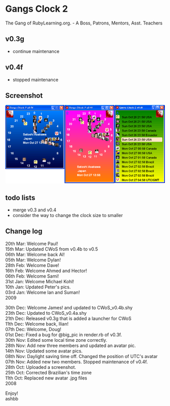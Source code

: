 Gangs Clock 2
=============
The Gang of RubyLearning.org. - A Boss, Patrons, Mentors, Asst. Teachers

v0.3g
-----
- continue maintenance

v0.4f
-----
- stopped maintenance

Screenshot
----------
![GangsClock2\_screenshot.png](http://github.com/ashbb/gangsclock2/raw/master/GangsClock2_screenshot.png)

todo lists
----------
- merge v0.3 and v0.4
- consider the way to change the clock size to smaller

Change log
----------
20th Mar: Welcome Paul! <br>
15th Mar: Updated CWoS from v0.4b to v0.5 <br>
06th Mar: Welcome back Al! <br>
05th Mar: Welcome Dylan! <br> 
28th Feb: Welcome Dave! <br>
16th Feb: Welcome Ahmed and Hector! <br>
06th Feb: Welcome Sami! <br>
31st Jan: Welcome Michael Kohl! <br>
10th Jan: Updated Peter's pics. <br>
03rd Jan: Welcome Ian and Suman! <br>
2009 <br>

30th Dec: Welcome James! and updated to CWoS\_v0.4b.shy <br>
23th Dec: Updated to CWoS\_v0.4a.shy <br>
21th Dec: Released v0.3g that is added a launcher for CWoS <br>
11th Dec: Welcome back, Ilian! <br>
07th Dec: Welcome, Doug! <br>
01st Dec: Fixed a bug for @big\_pic in render.rb of v0.3f. <br>
30th Nov: Edited some local time zone correctly. <br>
28th Nov: Add new three members and updated an avatar pic. <br>
14th Nov: Updated some avatar pics. <br>
08th Nov: Daylight saving time off. Changed the position of UTC's avatar <br>
07th Nov: Added new two members. Stopped maintenance of v0.4f. <br>
28th Oct: Uploaded a screenshot. <br>
25th Oct: Corrected Brazilian's time zone <br>
11th Oct: Replaced new avatar .jpg files <br>
2008 <br>

Enjoy! <br>
ashbb